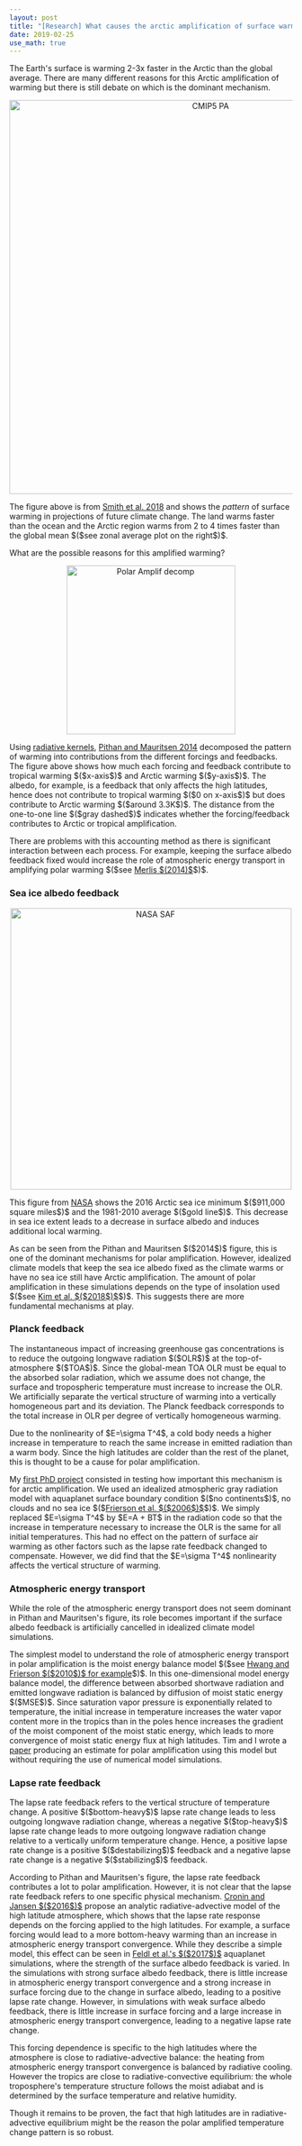 ```yaml
---
layout: post
title: "[Research] What causes the arctic amplification of surface warming?"
date: 2019-02-25
use_math: true
---
```


<p>The Earth's surface is warming 2-3x faster in the Arctic than the global average. There are many different reasons for this Arctic amplification of warming but there is still debate on which is the dominant mechanism.</p>

<div style="text-align:center;valign:center"><img src="https://matthewjhenry.github.io/images/cmip5_PA.png" alt="CMIP5 PA" style="width: 700px; height: auto;"></div>

<p>The figure above is from <a href='http://www.cgd.ucar.edu/staff/cdeser/docs/submitted.smith.pamip.mar18.pdf'>Smith et al. 2018</a> and shows the <i>pattern</i> of surface warming in projections of future climate change. The land warms faster than the ocean and the Arctic region warms from 2 to 4 times faster than the global mean $($see zonal average plot on the right$)$. </p>

<p>What are the possible reasons for this amplified warming?</p>

<div style="text-align:center;valign:center"><img src="https://matthewjhenry.github.io/images/pm14.png" alt="Polar Amplif decomp" style="width: 300px; height: auto;"></div>

<p>Using <a href='https://climatedataguide.ucar.edu/climate-data/radiative-kernels-climate-models'>radiative kernels</a>, <a href='https://www.nature.com/articles/ngeo2071'>Pithan and Mauritsen 2014</a> decomposed the pattern of warming into contributions from the different forcings and feedbacks. The figure above shows how much each forcing and feedback contribute to tropical warming $($x-axis$)$ and Arctic warming $($y-axis$)$. The albedo, for example, is a feedback that only affects the high latitudes, hence does not contribute to tropical warming $($0 on x-axis$)$ but does contribute to Arctic warming $($around 3.3K$)$. The distance from the one-to-one line $($gray dashed$)$ indicates whether the forcing/feedback contributes to Arctic or tropical amplification.</p>

<p>There are problems with this accounting method as there is significant interaction between each process. For example, keeping the surface albedo feedback fixed would increase the role of atmospheric energy transport in amplifying polar warming $($see <a href='https://agupubs.onlinelibrary.wiley.com/doi/full/10.1002/2014GL061700'>Merlis $(2014)$</a>$)$.</p>

<h3>Sea ice albedo feedback</h3>

<div style="text-align:center;valign:center"><img src="https://matthewjhenry.github.io/images/SAF.jpg" alt="NASA SAF" style="width: 500px; height: auto;"></div>

<p>This figure from <a href='https://svs.gsfc.nasa.gov/12277'>NASA</a> shows the 2016 Arctic sea ice minimum $($911,000 square miles$)$ and the 1981-2010 average $($gold line$)$. This decrease in sea ice extent leads to a decrease in surface albedo and induces additional local warming.</p>

<p>As can be seen from the Pithan and Mauritsen $($2014$)$ figure, this is one of the dominant mechanisms for polar amplification. However, idealized climate models that keep the sea ice albedo fixed as the climate warms or have no sea ice still have Arctic amplification. The amount of polar amplification in these simulations depends on the type of insolation used $($see <a href='https://journals.ametsoc.org/doi/full/10.1175/JCLI-D-17-0627.1'>Kim et al. $($2018$)$</a>$)$. This suggests there are more fundamental mechanisms at play.</p>

<h3>Planck feedback</h3>

<p>The instantaneous impact of increasing greenhouse gas concentrations is to reduce the outgoing longwave radiation $($OLR$)$ at the top-of-atmosphere $($TOA$)$. Since the global-mean TOA OLR must be equal to the absorbed solar radiation, which we assume does not change, the surface and tropospheric temperature must increase to increase the OLR. We artificially separate the vertical structure of warming into a vertically homogeneous part and its deviation. The Planck feedback corresponds to the total increase in OLR per degree of vertically homogeneous warming.</p>

<p>Due to the nonlinearity of $E=\sigma T^4$, a cold body needs a higher increase in temperature to reach the same increase in emitted radiation than a warm body. Since the high latitudes are colder than the rest of the planet, this is thought to be a cause for polar amplification.</p>

<p>My <a href='https://journals.ametsoc.org/doi/10.1175/JCLI-D-17-0603.1'>first PhD project</a> consisted in testing how important this mechanism is for arctic amplification. We used an idealized atmospheric gray radiation model with aquaplanet surface boundary condition $($no continents$)$, no clouds and no sea ice $($<a href='https://journals.ametsoc.org/doi/full/10.1175/JAS3753.1'>Frierson et al. $($2006$)$</a>$)$. We simply replaced $E=\sigma T^4$ by $E=A + BT$ in the radiation code so that the increase in temperature necessary to increase the OLR is the same for all initial temperatures. This had no effect on the pattern of surface air warming as other factors such as the lapse rate feedback changed to compensate. However, we did find that the $E=\sigma T^4$ nonlinearity affects the vertical structure of warming.</p>

<h3>Atmospheric energy transport</h3>

<p>While the role of the atmospheric energy transport does not seem dominant in Pithan and Mauritsen's figure, its role becomes important if the surface albedo feedback is artificially cancelled in idealized climate model simulations.</p>

<p>The simplest model to understand the role of atmospheric energy transport in polar amplification is the moist energy balance model $($see <a href='https://agupubs.onlinelibrary.wiley.com/doi/full/10.1029/2010GL045440'>Hwang and Frierson $($2010$)$ for example</a>$)$. In this one-dimensional model energy balance model, the difference between absorbed shortwave radiation and emitted longwave radiation is balanced by diffusion of moist static energy $($MSE$)$. Since saturation vapor pressure is exponentially related to temperature, the initial increase in temperature increases the water vapor content more in the tropics than in the poles hence increases the gradient of the moist component of the moist static energy, which leads to more convergence of moist static energy flux at high latitudes. Tim and I wrote a <a href='https://journals.ametsoc.org/doi/full/10.1175/JCLI-D-17-0578.1'>paper</a> producing an estimate for polar amplification using this model but without requiring the use of numerical model simulations.</p>

<h3>Lapse rate feedback</h3>

<p>The lapse rate feedback refers to the vertical structure of temperature change. A positive $($bottom-heavy$)$ lapse rate change leads to less outgoing longwave radiation change, whereas a negative $($top-heavy$)$ lapse rate change leads to more outgoing longwave radiation change relative to a vertically uniform temperature change. Hence, a positive lapse rate change is a positive $($destabilizing$)$ feedback and a negative lapse rate change is a negative $($stabilizing$)$ feedback.</p>

<p>According to Pithan and Mauritsen's figure, the lapse rate feedback contributes a lot to polar amplification. However, it is not clear that the lapse rate feedback refers to one specific physical mechanism. <a href='https://agupubs.onlinelibrary.wiley.com/doi/full/10.1002/2015GL067172'>Cronin and Jansen $($2016$)$</a> propose an analytic radiative-advective model of the high latitude atmosphere, which shows that the lapse rate response depends on the forcing applied to the high latitudes. For example, a surface forcing would lead to a more bottom-heavy warming than an increase in atmospheric energy transport convergence. While they describe a simple model, this effect can be seen in <a href='https://journals.ametsoc.org/doi/full/10.1175/JCLI-D-16-0706.1'>Feldl et al.'s $($2017$)$</a> aquaplanet simulations, where the strength of the surface albedo feedback is varied. In the simulations with strong surface albedo feedback, there is little increase in atmospheric energy transport convergence and a strong increase in surface forcing due to the change in surface albedo, leading to a positive lapse rate change. However, in simulations with weak surface albedo feedback, there is little increase in surface forcing and a large increase in atmospheric energy transport convergence, leading to a negative lapse rate change.</p>

<p>This forcing dependence is specific to the high latitudes where the atmosphere is close to radiative-advective balance: the heating from atmospheric energy transport convergence is balanced by radiative cooling. However the tropics are close to radiative-convective equilibrium: the whole troposphere's temperature structure follows the moist adiabat and is determined by the surface temperature and relative humidity.</p>

<p>Though it remains to be proven, the fact that high latitudes are in radiative-advective equilibrium might be the reason the polar amplified temperature change pattern is so robust.</p>